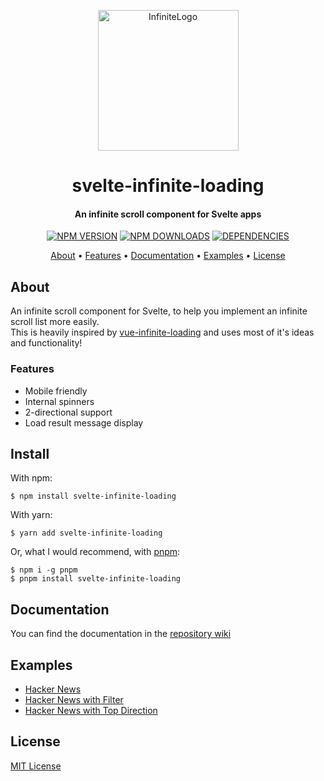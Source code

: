 <p align="center"><img src="https://raw.githubusercontent.com/Skayo/svelte-infinite-loading/master/assets/InfiniteLogo.svg" alt="InfiniteLogo" width="225"></p>
<h1 align="center">svelte-infinite-loading</h1>
<h4 align="center">An infinite scroll component for Svelte apps</h4>
<p align="center">
  <a href="https://npmjs.com/package/svelte-infinite-loading"><img src="https://img.shields.io/npm/v/axios-ky-adapter?style=for-the-badge" alt="NPM VERSION"></a>
  <a href="https://npmjs.com/package/svelte-infinite-loading"><img src="https://img.shields.io/npm/dt/axios-ky-adapter?style=for-the-badge" alt="NPM DOWNLOADS"></a>
  <a href="https://npmjs.com/package/svelte-infinite-loading"><img src="https://img.shields.io/david/Skayo/axios-ky-adapter?style=for-the-badge" alt="DEPENDENCIES" ></a>
</p>
<p align="center">
  <a href="#about">About</a> •
  <a href="#features">Features</a> •
  <a href="#documentation">Documentation</a> •
  <a href="#examples">Examples</a> •
  <a href="#license">License</a>
</p>

## About

An infinite scroll component for Svelte, to help you implement an infinite scroll list more easily.  
This is heavily inspired by [vue-infinite-loading](https://peachscript.github.io/vue-infinite-loading/) and uses most of it's ideas and functionality!

### Features

- Mobile friendly
- Internal spinners
- 2-directional support
- Load result message display


## Install

With npm:
```shell
$ npm install svelte-infinite-loading
```

With yarn:
```shell
$ yarn add svelte-infinite-loading
```

Or, what I would recommend, with [pnpm](https://pnpm.js.org/):
```shell
$ npm i -g pnpm
$ pnpm install svelte-infinite-loading
```


## Documentation

You can find the documentation in the [repository wiki](https://github.com/Skayo/svelte-infinite-loading/wiki)


## Examples

- [Hacker News](https://svelte.dev/repl/c053fb0b13154b07a503ac04e0cb2c66)
- [Hacker News with Filter](https://svelte.dev/repl/73d404d5a26a47db969c4ebc154e8079)
- [Hacker News with Top Direction](https://svelte.dev/repl/9a04b19fcf5f4da0bead27f1cdf55cfb)


## License

[MIT License](https://github.com/Skayo/svelte-infinite-loading/blob/master/LICENSE.md)